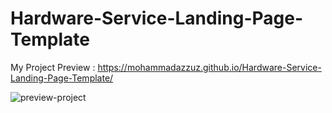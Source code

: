 # Hardware-Service-Landing-Page-Template

My  Project Preview :
https://mohammadazzuz.github.io/Hardware-Service-Landing-Page-Template/

![preview-project](https://user-images.githubusercontent.com/112818173/196686167-fd1c4f1b-85b8-4c3f-b617-6f76c27afeb3.jpeg)
